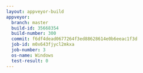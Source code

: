 ```yaml
---
layout: appveyor-build
appveyor:
  branch: master
  build-id: 35668354
  build-number: 300
  commit: f6df4dead0677264f3ed88628614e0b6eeac1f3d
  job-id: m0x643fjycl2mkxa
  job-number: 3
  os-name: Windows
  test-result: 0
---
```

